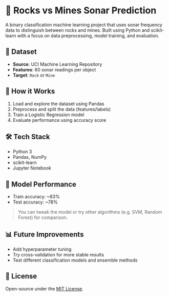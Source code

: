 # 🧠 Rocks vs Mines Sonar Prediction

A binary classification machine learning project that uses sonar frequency data to distinguish between rocks and mines. Built using Python and scikit-learn with a focus on data preprocessing, model training, and evaluation.

## 📂 Dataset

- **Source**: UCI Machine Learning Repository  
- **Features**: 60 sonar readings per object  
- **Target**: `Rock` or `Mine`

## 🚀 How it Works

1. Load and explore the dataset using Pandas
2. Preprocess and split the data (features/labels)
3. Train a Logistic Regression model
4. Evaluate performance using accuracy score

## 🛠️ Tech Stack

- Python 3  
- Pandas, NumPy  
- scikit-learn  
- Jupyter Notebook

## 🧪 Model Performance

- Train accuracy: ~83%
- Test accuracy: ~78%

> You can tweak the model or try other algorithms (e.g. SVM, Random Forest) for comparison.

## 📊 Future Improvements

- Add hyperparameter tuning
- Try cross-validation for more stable results
- Test different classification models and ensemble methods

## 📎 License

Open-source under the [MIT License](LICENSE).
